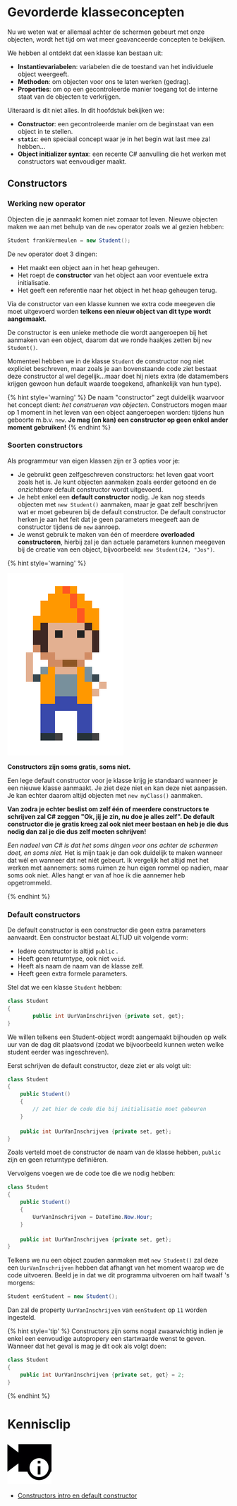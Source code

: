 # Gevorderde klasseconcepten

Nu we weten wat er allemaal achter de schermen gebeurt met onze objecten, wordt het tijd om wat meer geavanceerde concepten te bekijken. 

We hebben al ontdekt dat een klasse kan bestaan uit:
* **Instantievariabelen**: variabelen die de toestand van het individuele object weergeeft.
* **Methoden**: om objecten voor ons te laten werken (gedrag).
* **Properties**: om op een gecontroleerde manier toegang tot de interne staat van de objecten te verkrijgen.

Uiteraard is dit niet alles. In dit hoofdstuk bekijken we:
* **Constructor**: een gecontroleerde manier om de beginstaat van een object in te stellen.
* **``static``**: een speciaal concept waar je in het begin wat last mee zal hebben...
* **Object initializer syntax**: een recente C# aanvulling die het werken met constructors wat eenvoudiger maakt.

## Constructors

### Werking new operator
Objecten die je aanmaakt komen niet zomaar tot leven. Nieuwe objecten maken we aan met behulp van de ``new`` operator zoals we al gezien hebben:

```java
Student frankVermeulen = new Student();
```

 De ``new`` operator doet 3 dingen:

* Het maakt een object aan in het heap geheugen.
* Het roept de **constructor** van het object aan voor eventuele extra initialisatie.
* Het geeft een referentie naar het object in het heap geheugen terug.

Via de constructor van een klasse kunnen we extra code meegeven die moet uitgevoerd worden **telkens een nieuw object van dit type wordt aangemaakt**.

De constructor is een unieke methode die wordt aangeroepen bij het aanmaken van een object, daarom dat we ronde haakjes zetten bij ``new Student()``.

Momenteel hebben we in de klasse ``Student`` de constructor nog niet expliciet beschreven, maar zoals je aan bovenstaande code ziet bestaat deze constructor al wel degelijk...maar doet hij niets extra (de datamembers krijgen gewoon hun default waarde toegekend, afhankelijk van hun type).

{% hint style='warning' %}
De naam "constructor" zegt duidelijk waarvoor het concept dient: *het construeren van objecten*. Constructors mogen maar op 1 moment in het leven van een object aangeroepen worden: tijdens hun geboorte m.b.v. ``new``. 
**Je mag (en kan) een constructor op geen enkel ander moment gebruiken!**
{% endhint %}

### Soorten constructors

Als programmeur van eigen klassen zijn er 3 opties voor je:

* Je gebruikt geen zelfgeschreven constructors: het leven gaat voort zoals het is. Je kunt objecten aanmaken zoals eerder getoond en de *onzichtbare* default constructor wordt uitgevoerd.
* Je hebt enkel een **default constructor** nodig. Je kan nog steeds objecten met ``new Student()`` aanmaken, maar je gaat zelf beschrijven wat er moet gebeuren bij de default constructor. De default constructor herken je aan het feit dat je geen parameters meegeeft aan de constructor tijdens de ``new`` aanroep.
* Je wenst gebruik te maken van één of meerdere **overloaded constructoren**, hierbij zal je dan actuele parameters kunnen meegeven bij de creatie van een object, bijvoorbeeld: ``new Student(24, "Jos")``.

<!---NOBOOKSTART--->
{% hint style='warning' %}
<!---NOBOOKEND--->
<!---{aside}--->
<!--- {float:right, width:50%} --->
![](../assets/attention.png)

**Constructors zijn soms gratis, soms niet.**

Een lege default constructor voor je klasse krijg je standaard wanneer je een nieuwe klasse aanmaakt. Je ziet deze niet en kan deze niet aanpassen. Je kan echter daarom altijd objecten met ``new myClass()`` aanmaken.

**Van zodra je echter beslist om zelf één of meerdere constructors te schrijven zal C# zeggen "Ok, jij je zin, nu doe je alles zelf". De default constructor die je gratis kreeg zal ook niet meer bestaan en heb je die dus nodig dan zal je die dus zelf moeten schrijven!**

*Een nadeel van C# is dat het soms dingen voor ons achter de schermen doet, en soms niet.* Het is mijn taak je dan ook duidelijk te maken wanneer dat wél en wanneer dat net niét gebeurt. Ik vergelijk het altijd met het werken met aannemers: soms ruimen ze hun eigen rommel op nadien, maar soms ook niet. Alles hangt er van af hoe ik die aannemer heb opgetrommeld.

<!---{/aside}--->
<!---NOBOOKSTART--->
{% endhint %}
<!---NOBOOKEND--->


### Default constructors

De default constructor is een constructor die geen extra parameters aanvaardt. Een constructor bestaat ALTIJD uit volgende vorm:

* Iedere constructor is altijd ``public`` .
* Heeft geen returntype, ook niet ``void``.
* Heeft als naam de naam van de klasse zelf.
* Heeft geen extra formele parameters.

Stel dat we een klasse ``Student`` hebben:

```java
class Student
{
        public int UurVanInschrijven {private set, get};
}

```

We willen telkens een Student-object wordt aangemaakt bijhouden op welk uur van de dag dit plaatsvond (zodat we bijvoorbeeld kunnen weten welke student eerder was ingeschreven).

Eerst schrijven de default constructor, deze ziet er als volgt uit:

```java
class Student
{
    public Student()
    {
        // zet hier de code die bij initialisatie moet gebeuren
    }

    public int UurVanInschrijven {private set, get};
}

```

Zoals verteld moet de constructor de naam van de klasse hebben, ``public`` zijn en geen returntype definiëren.

Vervolgens voegen we de code toe die we nodig hebben:

```java
class Student
{
    public Student()
    {
        UurVanInschrijven = DateTime.Now.Hour;
    }

    public int UurVanInschrijven {private set, get};
}
```


Telkens we nu een object zouden aanmaken met ``new Student()`` zal deze een ``UurVanInschrijven`` hebben dat afhangt van het moment waarop we de code uitvoeren. Beeld je in dat we dit programma uitvoeren om half twaalf 's morgens:

```java
Student eenStudent = new Student();
```

Dan zal de property  ``UurVanInschrijven`` van ``eenStudent`` op ``11`` worden ingesteld.


{% hint style='tip' %}
Constructors zijn soms nogal zwaarwichtig indien je enkel een eenvoudige autopropery een startwaarde wenst te geven. Wanneer dat het geval is mag je dit ook als volgt doen:

```java
class Student
{
    public int UurVanInschrijven {private set, get} = 2;
}
```
{% endhint %}


<!---NOBOOKSTART--->
# Kennisclip
![](../assets/infoclip.png)
* [Constructors intro en default constructor](https://ap.cloud.panopto.eu/Panopto/Pages/Viewer.aspx?id=8d9b4ad8-2732-47e7-8972-ab7a00935196)
<!---NOBOOKEND--->

